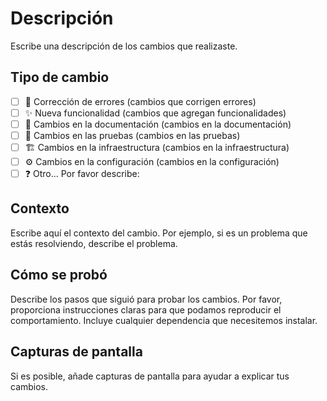 # Descripción

Escribe una descripción de los cambios que realizaste.

## Tipo de cambio

- [ ] 🐛 Corrección de errores (cambios que corrigen errores)
- [ ] ✨ Nueva funcionalidad (cambios que agregan funcionalidades)
- [ ] 📄 Cambios en la documentación (cambios en la documentación)
- [ ] 🧪 Cambios en las pruebas (cambios en las pruebas)
- [ ] 🏗️ Cambios en la infraestructura (cambios en la infraestructura)
- [ ] ⚙️ Cambios en la configuración (cambios en la configuración)
- [ ] ❓ Otro... Por favor describe:

## Contexto

Escribe aquí el contexto del cambio. Por ejemplo, si es un problema que estás resolviendo, describe el problema.

## Cómo se probó

Describe los pasos que siguió para probar los cambios. Por favor, proporciona instrucciones claras para que podamos reproducir el comportamiento. Incluye cualquier dependencia que necesitemos instalar.

## Capturas de pantalla

Si es posible, añade capturas de pantalla para ayudar a explicar tus cambios.
